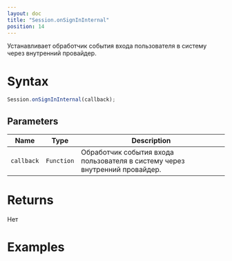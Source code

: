 ```yaml
---
layout: doc
title: "Session.onSignInInternal"
position: 14
---
```


Устанавливает обработчик события входа пользователя в систему через внутренний провайдер.

# Syntax

```js
Session.onSignInInternal(callback);
```

## Parameters

|Name|Type|Description|
|----|----|-----------|
|`callback`|`Function`|Обработчик события входа пользователя в систему через внутренний провайдер.|

# Returns

Нет

# Examples

